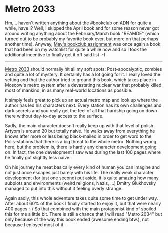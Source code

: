 # Metro 2033

Hm,... haven't written anything about the [#bookclub][] on [ADN][] for quite a while, have I? Well, I skipped the April book and for some reason never got around writing anything about the February/March book "REAMDE" (which turned out to be probably my favorite book ever, but more on that perhaps another time). Anyway, [May's bookclub assignment][may] was once again a book that had been on my watchlist for quite a while now and so I took the additional incentive to finally get it off said list :-)

----------

[Metro 2033][metro2033] should normally hit all my soft spots: Post-apocalyptic, zombies and quite a lot of mystery. It certainly has a lot going for it. I really loved the setting and that the author tried to ground this book, which takes place in Moscow's metro system after a devastating nuclear war that probably killed most of mankind, in as many real-world locations as possible.

It simply feels great to pick up an actual metro map and look up where the author has led his characters next. Every station has its own challenges and dark secrets and you really get the feel of all that hardship going on down there without day-to-day access to the surface.

Sadly, the main character doesn't really keep up with that level of polish. Artyom is around 20 but totally naive. He walks away from everything he knows after more or less being black-mailed in order to get word to the Polis-stations that there is a big threat to the whole metro. Nothing wrong here, but the problem is, there is hardly any character development going on. In fact, the one development I saw was during the last 100 pages where he finally got slightly less naive.

On his journey he meat basically every kind of human you can imagine and not just once escapes just barely with his life. The really weak character development (for just one second) put aside, it is quite amazing how many subplots and environments (weird religions, Nazis, ...) Dmitry Glukhovsky managed to put into this without it feeling overly strange.

Again sadly, this whole adventure takes quite some time to get under way. After about 60% of the book I finally started to enjoy it, but that were nearly 400 pages :-/ So that combined with the main protagonist kind of spoiled this for me a little bit. There is still a chance that I will read "Metro 2034" but only because of the way this book ended (awesome ending btw.), not because I enjoyed most of it.

[may]: http://adnbookclub.tumblr.com/post/50573910220/metro-2033
[adn]: https://join.app.net/
[#bookclub]: http://adnbookclub.com/
[metro2033]: http://www.goodreads.com/book/show/11063244-metro-2033
